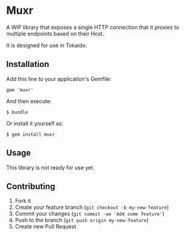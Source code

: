 # Muxr

A WIP library that exposes a single HTTP connection that it proxies
to multiple endpoints based on their Host.

It is designed for use in Tokaido.

## Installation

Add this line to your application's Gemfile:

    gem 'muxr'

And then execute:

    $ bundle

Or install it yourself as:

    $ gem install muxr

## Usage

This library is not ready for use yet.

## Contributing

1. Fork it
2. Create your feature branch (`git checkout -b my-new-feature`)
3. Commit your changes (`git commit -am 'Add some feature'`)
4. Push to the branch (`git push origin my-new-feature`)
5. Create new Pull Request
